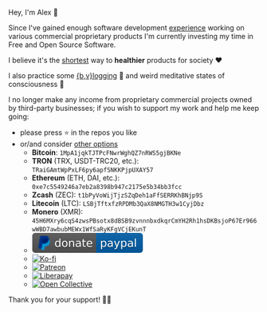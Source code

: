 Hey, I'm Alex :wave:

Since I've gained enough software development [experience](https://www.linkedin.com/in/AlexanderLopatin "C++ / GameDev → Rust / Highly-Loaded Backend 🦀")
working on various commercial proprietary products I'm currently investing my time in Free and Open Source Software.

I believe it's the [shortest](https://codonaft.com/why) way to **healthier** products for society ❤️

I also practice some [{b,v}logging](https://codonaft.com) :movie_camera: and weird meditative states of consciousness 🌚

I no longer make any income from proprietary commercial projects owned by third-party businesses; if you wish to support my work and help me keep going:
- please press ⭐ in the repos you like
- or/and consider [other options](https://codonaft.com/sponsor)
    - **Bitcoin**: `1MpA1jqkTJTPcFNwrWghQZ7nRWS5gjBKNe`
    - **TRON** (TRX, USDT-TRC20, etc.): `TRaiGAmtWpPxLF6py6apfSNKKPjpUXAY57`
    - **Ethereum** (ETH, DAI, etc.): `0xe7c5549246a7eb2a8398b947c2175e5b34bb3fcc`
    - **Zcash** (ZEC): `t1bPyVoWijTjzSZqDeh1aFfSERRKhBNjp9S`
    - **Litecoin** (LTC): `LSBjTftxfzRPDMb3QaX8NMGTH3w1CyjDbz`
    - **Monero** (XMR): `45H6MXry6cqS4zwsPBsotx8dBSB9zvnnnbxdkqrCmYH2Rh1hsDKBsjoP67Er966wWBD7awbubMEWx1WfSaRyKFgVCjEKunT`
    - [![PayPal](assets/paypal-badge.svg)](https://paypal.me/alopatindev)
    - [![Ko-fi](https://img.shields.io/badge/donate-ko--fi-29abe0.svg?logo=ko-fi)](https://ko-fi.com/P5P3R40NX)
    - [![Patreon](https://img.shields.io/badge/donate-patreon-F87668.svg?logo=patreon)](https://www.patreon.com/alopatindev)
    - [![Liberapay](https://img.shields.io/badge/donate-Liberapay-F6C915)](https://liberapay.com/alopatindev)
    - [![Open Collective](https://img.shields.io/badge/donate-Open_Collective-3385FF)](https://opencollective.com/alopatindev)

Thank you for your support! 🙏🏼
